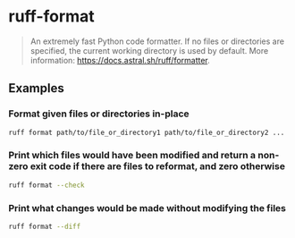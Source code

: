 # ruff-format

> An extremely fast Python code formatter. If no files or directories are specified, the current working directory is used by default. More information: <https://docs.astral.sh/ruff/formatter>.

## Examples

### Format given files or directories in-place

```bash
ruff format path/to/file_or_directory1 path/to/file_or_directory2 ...
```

### Print which files would have been modified and return a non-zero exit code if there are files to reformat, and zero otherwise

```bash
ruff format --check
```

### Print what changes would be made without modifying the files

```bash
ruff format --diff
```

